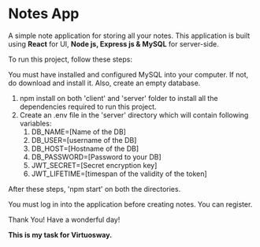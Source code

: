 # Notes App

A simple note application for storing all your notes.
This application is built using **React** for UI, **Node js, Express js & MySQL** for server-side.

To run this project, follow these steps:

You must have installed and configured MySQL into your computer. If not, do download and install it.
Also, create an empty database.

1. npm install on both 'client' and 'server' folder to install all the dependencies required to run this project.
2. Create an .env file in the 'server' directory which will contain following variables:
    1. DB_NAME=[Name of the DB]
    2. DB_USER=[username of the DB]
    3. DB_HOST=[Hostname of the DB]
    4. DB_PASSWORD=[Password to your DB]
    5. JWT_SECRET=[Secret encryption key]
    6. JWT_LIFETIME=[timespan of the validity of the token]

After these steps, 'npm start' on both the directories.

You must log in into the application before creating notes. You can register.

Thank You!
Have a wonderful day!

**This is my task for Virtuosway.**
